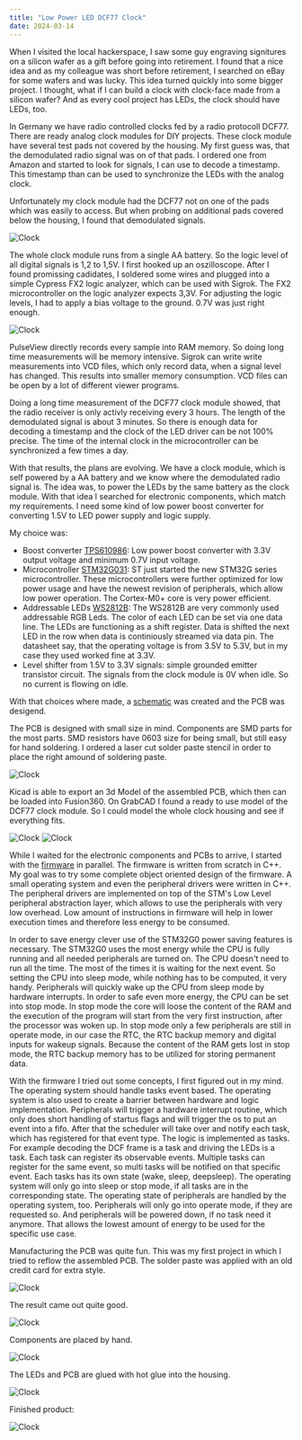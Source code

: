 ```yaml
---
title: "Low Power LED DCF77 Clock"
date: 2024-03-14
---
```


When I visited the local hackerspace, I saw some guy engraving signitures on a silicon wafer as a gift before going into retirement. I found that a nice idea and as my colleague was short before retirement, I searched on eBay for some wafers and was lucky. This idea turned quickly into some bigger project. I thought, what if I can build a clock with clock-face made from a silicon wafer? And as every cool project has LEDs, the clock should have LEDs, too. 

In Germany we have radio controlled clocks fed by a radio protocoll DCF77. There are ready analog clock modules for DIY projects. These clock module have several test pads not covered by the housing. My first guess was, that the demodulated radio signal was on of that pads. I ordered one from Amazon and started to look for signals, I can use to decode a timestamp. This timestamp than can be used to synchronize the LEDs with the analog clock. 

Unfortunately my clock module had the DCF77 not on one of the pads which was easily to access. But when probing on additional pads covered below the housing, I found that demodulated signals. 

![Clock](/assets/2019-05-19/ClockSignals.jpg)

The whole clock module runs from a single AA battery. So the logic level of all digital signals is 1,2 to 1,5V. I first hooked up an oszilloscope. After I found promissing cadidates, I soldered some wires and plugged into a simple Cypress FX2 logic analyzer, which can be used with Sigrok. The FX2 microcontroller on the logic analyzer expects 3,3V. For adjusting the logic levels, I had to apply a bias voltage to the ground. 0.7V was just right enough.

![Clock](/assets/2019-05-19/ClockLogic.jpg)

PulseView directly records every sample into RAM memory. So doing long time measurements will be memory intensive. Sigrok can write write measurements into VCD files, which only record data, when a signal level has changed. This results into smaller memory consumption. VCD files can be open by a lot of different viewer programs. 

Doing a long time measurement of the DCF77 clock module showed, that the radio receiver is only activly receiving every 3 hours. The length of the demodulated signal is about 3 minutes. So there is enough data for decoding a timestamp and the clock of the LED driver can be not 100% precise. The time of the internal clock in the microcontroller can be synchronized a few times a day.

With that results, the plans are evolving. We have a clock module, which is self powered by a AA battery and we know where the demodulated radio signal is. The idea was, to power the LEDs by the same battery as the clock module. With that idea I searched for electronic components, which match my requirements. I need some kind of low power boost converter for converting 1.5V to LED power supply and logic supply.

My choice was:
* Boost converter [TPS610986](https://www.ti.com/product/TPS610986): Low power boost converter with 3.3V output voltage and minimum 0.7V input voltage. 
* Microcontroller [STM32G031](https://www.st.com/en/microcontrollers-microprocessors/stm32g031k8.html): ST just started the new STM32G series microcontroller. These microcontrollers were further optimized for low power usage and have the newest revision of peripherals, which allow low power operation. The Cortex-M0+ core is very power efficient. 
* Addressable LEDs [WS2812B](https://cdn-shop.adafruit.com/datasheets/WS2812B.pdf): The WS2812B are very commonly used addressable RGB Leds. The color of each LED can be set via one data line. The LEDs are functioning as a shift register. Data is shifted the next LED in the row when data is continiously streamed via data pin. The datasheet say, that the operating voltage is from 3.5V to 5.3V, but in my case they used worked fine at 3.3V.
* Level shifter from 1.5V to 3.3V signals: simple grounded emitter transistor circuit. The signals from the clock module is 0V when idle. So no current is flowing on idle.

With that choices where made, a [schematic](https://github.com/saeugetier/LedDcfClockHardware/blob/main/lowpower.pdf) was created and the PCB was desigend.

The PCB is designed with small size in mind. Components are SMD parts for the most parts. SMD resistors have 0603 size for being small, but still easy for hand soldering. I ordered a laser cut solder paste stencil in order to place the right amound of soldering paste. 

![Clock](/assets/2019-05-19/ClockPCB.jpg)

Kicad is able to export an 3d Model of the assembled PCB, which then can be loaded into Fusion360. On GrabCAD I found a ready to use model of the DCF77 clock module. So I could model the whole clock housing and see if everything fits.

![Clock](/assets/2019-05-19/Clock3DFront.jpg)
![Clock](/assets/2019-05-19/Clock3DBack.jpg)

While I waited for the electronic components and PCBs to arrive, I started with the [firmware](https://github.com/saeugetier/LedDcfClock) in parallel. The firmware is written from scratch in C++. My goal was to try some complete object oriented design of the firmware. A small operating system and even the peripheral drivers were written in C++. The peripheral drivers are implemented on top of the STM's Low Level peripheral abstraction layer, which allows to use the peripherals with very low overhead. Low amount of instructions in firmware will help in lower execution times and therefore less energy to be consumed.

In order to save energy clever use of the STM32G0 power saving features is necessary. The STM32G0 uses the most energy while the CPU is fully running and all needed peripherals are turned on. The CPU doesn't need to run all the time. The most of the times it is waiting for the next event. So setting the CPU into sleep mode, while nothing has to be computed, it very handy. Peripherals will quickly wake up the CPU from sleep mode by hardware interrupts. In order to safe even more energy, the CPU can be set into stop mode. In stop mode the core will loose the content of the RAM and the execution of the program will start from the very first instruction, after the processor was woken up. In stop mode only a few peripherals are still in operate mode, in our case the RTC, the RTC backup memory and digital inputs for wakeup signals. Because the content of the RAM gets lost in stop mode, the RTC backup memory has to be utilized for storing permanent data.

With the firmware I tried out some concepts, I first figured out in my mind. The operating system should handle tasks event based. The operating system is also used to create a barrier between hardware and logic implementation. Peripherals will trigger a hardware interrupt routine, which only does short handling of startus flags and will trigger the os to put an event into a fifo. After that the scheduler will take over and notify each task, which has registered for that event type. The logic is implemented as tasks. For example decoding the DCF frame is a task and driving the LEDs is a task. Each task can register its observable events. Multiple tasks can register for the same event, so multi tasks will be notified on that specific event. Each tasks has its own state (wake, sleep, deepsleep). The operating system will only go into sleep or stop mode, if all tasks are in the corresponding state. The operating state of peripherals are handled by the operating system, too. Peripherals will only go into operate mode, if they are requested so. And peripherals will be powered down, if no task need it anymore. That allows the lowest amount of energy to be used for the specific use case.

Manufacturing the PCB was quite fun. This was my first project in which I tried to reflow the assembled PCB. The solder paste was applied with an old credit card for extra style. 

![Clock](/assets/2019-05-19/ClockSolderPaste.jpg)

The result came out quite good.

![Clock](/assets/2019-05-19/ClockSolderPaste2.jpg)

Components are placed by hand.

![Clock](/assets/2019-05-19/ClockAssembled.jpg)

The LEDs and PCB are glued with hot glue into the housing.

![Clock](/assets/2019-05-19/ClockBack.jpg)

Finished product:

![Clock](/assets/2019-05-19/ClockFinished.jpg)
